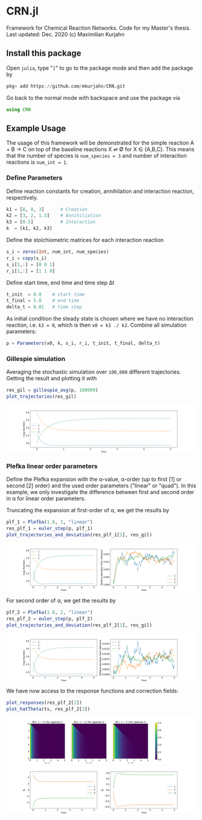 # CRN.jl

Framework for Chemical Reaction Networks. Code for my Master's thesis. Last updated: Dec. 2020 (c) Maximilian Kurjahn

## Install this package

Open `julia`, type "`]`" to go to the package mode and then add the package by
```julia 
pkg> add https://github.com/mkurjahn/CRN.git
```

Go back to the normal mode with backspace and use the package via
```julia
using CRN
```

## Example Usage

The usage of this framework will be demonstrated for the simple reaction A + B → C on top of the baseline reactions X ⇌ Ø for X ∈ {A,B,C}. This means that the number of species is `num_species = 3` and number of interaction reactions is `num_int = 1`. 

### Define Parameters
Define reaction constants for creation, annihilation and interaction reaction, respectively.
```julia
k1 = [8, 8, 3]      # Creation
k2 = [3, 2, 1.5]    # Annihiliation
k3 = [0.5]          # Interaction
k  = [k1, k2, k3]
```

Define the stoichiometric matrices for each interaction reaction
```julia
s_i = zeros(Int, num_int, num_species)
r_i = copy(s_i)
s_i[1,:] = [0 0 1]
r_i[1,:] = [1 1 0]
```

Define start time, end time and time step Δt
```julia
t_init  = 0.0    # start time
t_final = 5.0    # end time
delta_t = 0.01   # time step
```

As initial condition the steady state is chosen where we have no interaction reaction, i.e. `k3 = 0`, which is then `x0 = k1 ./ k2`. Combine all simulation parameters:
```julia
p = Parameters(x0, k, s_i, r_i, t_init, t_final, delta_t)
```

### Gillespie simulation
Averaging the stochastic simulation over `100,000` different trajectories. Getting the result and plotting it with
```julia
res_gil = gillespie_avg(p, 100000)
plot_trajectories(res_gil)
```
![Gillespie](figures/gillespie.png)

### Plefka linear order parameters

Define the Plefka expansion with the α-value, α-order (up to first [1] or second [2] order) and the used order parameters ("linear" or "quad"). In this example, we only investigate the difference between first and second order in α for linear order parameters. 

Truncating the expansion at first-order of α, we get the results by
```julia
plf_1 = Plefka(1.0, 1, "linear")
res_plf_1 = euler_step(p, plf_1)
plot_trajectories_and_deviation(res_plf_1[1], res_gil)
```
![Plefka_11](figures/plefka_1.png)

For second order of α, we get the results by
```julia
plf_2 = Plefka(1.0, 2, "linear")
res_plf_2 = euler_step(p, plf_2)
plot_trajectories_and_deviation(res_plf_2[1], res_gil)
```
![Plefka_11](figures/plefka_2.png)

We have now access to the response functions and correction fields:
```julia
plot_responses(res_plf_2[2])
plot_hatTheta(ts, res_plf_2[3])
```
![Plefka_11](figures/plefka_2_resp.png)
![Plefka_11](figures/plefka_2_hatTheta.png)
